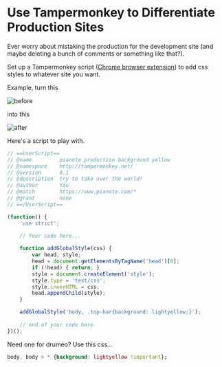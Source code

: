 Use Tampermonkey to Differentiate Production Sites
=============================================================

Ever worry about mistaking the production for the development site (and maybe deleting a bunch of comments or something like that?).

Set up a Tampermonkey script ([Chrome browser extension](https://tampermonkey.net/)) to add css styles to whatever site you want.

Example, turn this

![before](http://calebfavor.github.io/raildocs/images/tampermonkey-differentiate-production/before.gif)

into this

![after](http://calebfavor.github.io/raildocs/images/tampermonkey-differentiate-production/after.gif)

Here's a script to play with.

``` javascript
// ==UserScript==
// @name         pianote production background yellow
// @namespace    http://tampermonkey.net/
// @version      0.1
// @description  try to take over the world!
// @author       You
// @match        https://www.pianote.com/*
// @grant        none
// ==/UserScript==

(function() {
    'use strict';

    // Your code here...
    
    function addGlobalStyle(css) {
        var head, style;
        head = document.getElementsByTagName('head')[0];
        if (!head) { return; }
        style = document.createElement('style');
        style.type = 'text/css';
        style.innerHTML = css;
        head.appendChild(style);
    }

    addGlobalStyle('body, .top-bar{background: lightyellow;}');
    
    // end of your code here.
})();
```

Need one for drumeo? Use this css...

``` css
body, body > * {background: lightyellow !important};
```